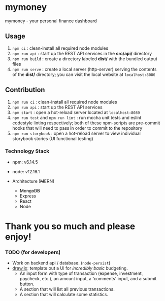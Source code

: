 # mymoney

mymoney - your personal finance dashboard

## Usage

1. `npm ci` : clean-install all required node modules
2. `npm run api` : start up the REST API services in the **src/api/** directory
3. `npm run build` : create a directory labeled **dist/** with the bundled output files
4. `npm run serve` : create a local server (http-server) serving the contents of the **dist/** directory; you can visit the local website at `localhost:8080`

## Contribution

1. `npm run ci` : clean-install all required node modules
2. `npm run api` : start up the REST API services
3. `npm start` : open a hot-reload server located at `localhost:8080`
4. `npm run test` and `npm run lint` : run mocha unit tests and eslint codestyle linting respectively; both of these npm-scripts are pre-commit hooks that will need to pass in order to commit to the repository
5. `npm run storybook` : open a hot-reload server to view individual storybook stories (UI functional testing)

### Technology Stack

- npm: v6.14.5
- node: v12.16.1

- Architecture (~~M~~ERN)
  - ~~MongoDB~~
  - Express
  - React
  - Node

# Thank you so much and please enjoy!

### TODO (for developers)

- Work on backend api / database. (`node-persist`)
- [draw.io](https://www.draw.io): template out a UI for _incredibly basic_ budgeting.
  - An input form with type of transaction (expense, investment, paycheck, etc.), an amount input, a 'comments' input, and a submit button.
  - A section that will list all previous transactions.
  - A section that will calculate some statistics.
